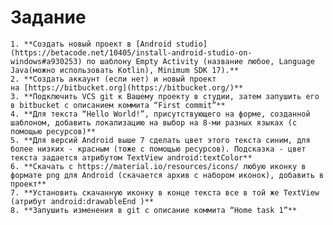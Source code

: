 # Задание
    1. **Создать новый проект в [Android studio](https://betacode.net/10405/install-android-studio-on-windows#a930253) по шаблону Empty Activity (название любое, Language Java(можно использовать Kotlin), Minimum SDK 17).**
    2. **Создать аккаунт (если нет) и новый проект на [https://bitbucket.org](https://bitbucket.org/)**
    3. **Подключить VCS git к Вашему проекту в студии, затем запушить его в bitbucket с описанием коммита “First commit”**
    4. **Для текста “Hello World!”, присутствующего на форме, созданной шаблоном, добавить локализацию на выбор на 8-ми разных языках (с помощью ресурсов)**
    5. **Для версий Android выше 7 сделать цвет этого текста синим, для более низких - красным (тоже с помощью ресурсов). Подсказка - цвет текста задается атрибутом TextView android:textColor**
    6. **Скачать с https://material.io/resources/icons/ любую иконку в формате png для Android (скачается архив с набором иконок), добавить в проект**
    7. **Установить скачанную иконку в конце текста все в той же TextView (атрибут android:drawableEnd )**
    8. **Запушить изменения в git c описание коммита “Home task 1”**
